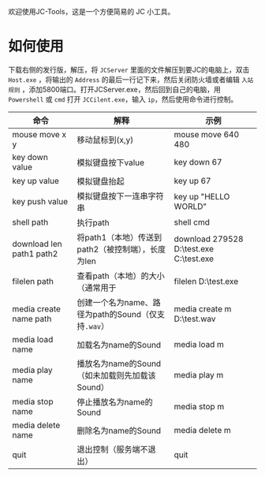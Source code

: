 欢迎使用JC-Tools，这是一个方便简易的 JC 小工具。

# 如何使用
下载右侧的发行版，解压，将 `JCServer` 里面的文件解压到要JC的电脑上，双击 `Host.exe` ，将输出的 `Address` 的最后一行记下来，然后关闭防火墙或者编辑 `入站规则` ，添加5800端口。打开JCServer.exe，然后回到自己的电脑，用 `Powershell` 或 `cmd` 打开 `JCCilent.exe`，输入 `ip`，然后使用命令进行控制。

| 命令           | 解释                     | 示例                    |
|--------------------------|---------------------------------|-----------------------------------------|
| mouse move x y           | 移动鼠标到(x,y)                      | mouse move 640 480                      |
| key down value           | 模拟键盘按下value                     | key down 67                             |
| key up value             | 模拟键盘抬起                          | key up 67                               |
| key push value           | 模拟键盘按下一连串字符串                    | key up "HELLO WORLD"                    |
| shell path               | 执行path                          | shell cmd                               |
| download len path1 path2 | 将path1（本地）传送到path2（被控制端），长度为len | download 279528 D:\test.exe C:\test.exe |
| filelen path             | 查看path（本地）的大小（通常用于              | filelen D:\test.exe                     |
| media create name path   | 创建一个名为name、路径为path的Sound（仅支持`.wav`）     | media create m D:\test.wav |
| media load name          | 加载名为name的Sound   | media load m |
| media play name          | 播放名为name的Sound（如未加载则先加载该Sound） | media play m |
| media stop name          | 停止播放名为name的Sound | media stop m |
| media delete name        | 删除名为name的Sound | media delete m |
| quit                     | 退出控制（服务端不退出） | quit |